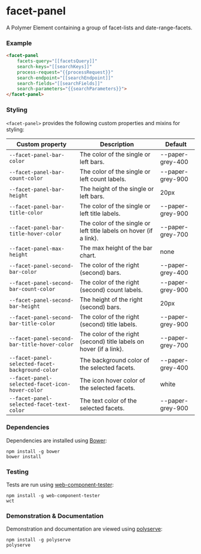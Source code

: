 # facet-panel

A Polymer Element containing a group of facet-lists and date-range-facets.

### Example
```html
<facet-panel
    facets-query="[[facetsQuery]]"
    search-keys="[[searchKeys]]"
    process-request="{{processRequest}}"
    search-endpoint="[[searchEndpoint]]"
    search-fields="[[searchFields]]"
    search-parameters="{{searchParameters}}">
</facet-panel>
```

### Styling

`<facet-panel>` provides the following custom properties and mixins for styling:

Custom property                                 | Description                                                         | Default
------------------------------------------------|---------------------------------------------------------------------|--------
`--facet-panel-bar-color`                       | The color of the single or left bars.                               | --paper-grey-400
`--facet-panel-bar-count-color`                 | The color of the single or left count labels.                       | --paper-grey-900
`--facet-panel-bar-height`                      | The height of the single or left bars.                              | 20px
`--facet-panel-bar-title-color`                 | The color of the single or left title labels.                       | --paper-grey-900
`--facet-panel-bar-title-hover-color`           | The color of the single or left title labels on hover (if a link).  | --paper-grey-700
`--facet-panel-max-height`                      | The max height of the bar chart.                                    | none
`--facet-panel-second-bar-color`                | The color of the right (second) bars.                               | --paper-grey-400
`--facet-panel-second-bar-count-color`          | The color of the right (second) count labels.                       | --paper-grey-900
`--facet-panel-second-bar-height`               | The height of the right (second) bars.                              | 20px
`--facet-panel-second-bar-title-color`          | The color of the right (second) title labels.                       | --paper-grey-900
`--facet-panel-second-bar-title-hover-color`    | The color of the right (second) title labels on hover (if a link).  | --paper-grey-700
`--facet-panel-selected-facet-background-color` | The background color of the selected facets.                        | --paper-grey-400
`--facet-panel-selected-facet-icon-hover-color` | The icon hover color of the selected facets.                        | white
`--facet-panel-selected-facet-text-color`       | The text color of the selected facets.                              | --paper-grey-900

### Dependencies

Dependencies are installed using [Bower](http://bower.io/):

    npm install -g bower
    bower install

### Testing

Tests are run using [web-component-tester](https://github.com/Polymer/web-component-tester):

    npm install -g web-component-tester
    wct

### Demonstration & Documentation

Demonstration and documentation are viewed using [polyserve](https://github.com/PolymerLabs/polyserve):

    npm install -g polyserve
    polyserve

